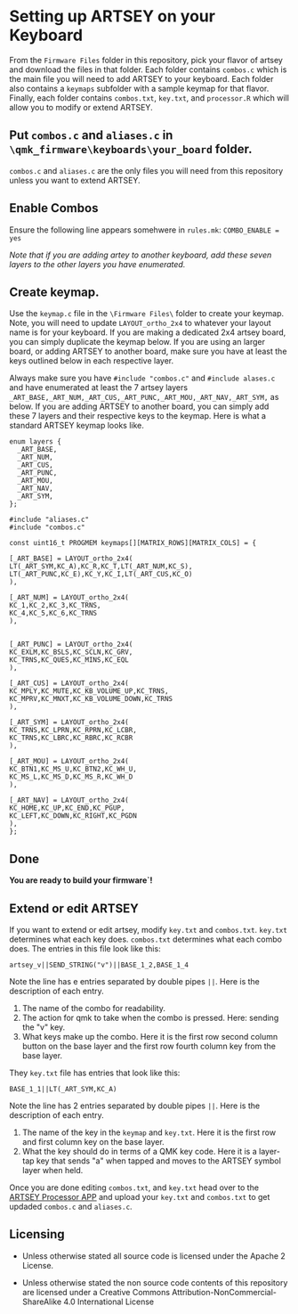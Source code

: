 # Setting up ARTSEY on your Keyboard

From the `Firmware Files` folder in this repository, pick your flavor of artsey and download the files in that folder. Each folder contains `combos.c` which is the main file you will need to add ARTSEY to your keyboard. Each folder also contains a `keymaps` subfolder with a sample keymap for that flavor. Finally, each folder contains `combos.txt`, `key.txt`, and `processor.R` which will allow you to modify or extend ARTSEY.

## Put `combos.c` and `aliases.c` in `\qmk_firmware\keyboards\your_board` folder.

`combos.c` and `aliases.c` are the only files you will need from this repository unless you want to extend ARTSEY. 

## Enable Combos

Ensure the following line appears somehwere in `rules.mk`:
`COMBO_ENABLE = yes`


*Note that if you are adding artey to another keyboard, add these seven layers to the other layers you have enumerated.*

## Create keymap. 

Use the `keymap.c` file in the `\Firmware Files\` folder to create your keymap. Note, you will need to update `LAYOUT_ortho_2x4` to whatever your layout name is for your keyboard. If you are making a dedicated 2x4 artsey board, you can simply duplicate the keymap below. If you are using an larger board, or adding ARTSEY to another board, make sure you have at least the keys outlined below in each respective layer. 

Always make sure you have `#include "combos.c"` and `#include alases.c` and have enumerated at least the 7 artsey layers  `_ART_BASE,_ART_NUM,_ART_CUS,_ART_PUNC,_ART_MOU,_ART_NAV,_ART_SYM,` as below. If you are adding ARTSEY to another board, you can simply add these 7 layers and their respective keys to the keymap. Here is what a standard ARTSEY keymap looks like. 


```
enum layers {
  _ART_BASE,
  _ART_NUM,
  _ART_CUS,
  _ART_PUNC,
  _ART_MOU,
  _ART_NAV,
  _ART_SYM,
};

#include "aliases.c"
#include "combos.c"

const uint16_t PROGMEM keymaps[][MATRIX_ROWS][MATRIX_COLS] = {

[_ART_BASE] = LAYOUT_ortho_2x4(
LT(_ART_SYM,KC_A),KC_R,KC_T,LT(_ART_NUM,KC_S),
LT(_ART_PUNC,KC_E),KC_Y,KC_I,LT(_ART_CUS,KC_O)
),

[_ART_NUM] = LAYOUT_ortho_2x4(
KC_1,KC_2,KC_3,KC_TRNS,
KC_4,KC_5,KC_6,KC_TRNS
),


[_ART_PUNC] = LAYOUT_ortho_2x4(
KC_EXLM,KC_BSLS,KC_SCLN,KC_GRV,
KC_TRNS,KC_QUES,KC_MINS,KC_EQL
),

[_ART_CUS] = LAYOUT_ortho_2x4(
KC_MPLY,KC_MUTE,KC_KB_VOLUME_UP,KC_TRNS,
KC_MPRV,KC_MNXT,KC_KB_VOLUME_DOWN,KC_TRNS
),

[_ART_SYM] = LAYOUT_ortho_2x4(
KC_TRNS,KC_LPRN,KC_RPRN,KC_LCBR,
KC_TRNS,KC_LBRC,KC_RBRC,KC_RCBR
),

[_ART_MOU] = LAYOUT_ortho_2x4(
KC_BTN1,KC_MS_U,KC_BTN2,KC_WH_U,
KC_MS_L,KC_MS_D,KC_MS_R,KC_WH_D
),

[_ART_NAV] = LAYOUT_ortho_2x4(
KC_HOME,KC_UP,KC_END,KC_PGUP,
KC_LEFT,KC_DOWN,KC_RIGHT,KC_PGDN
),
};
```

## Done

**You are ready to build your firmware`!**

## Extend or edit ARTSEY

If you want to extend or edit artsey, modify `key.txt` and `combos.txt`. `key.txt` determines what each key does. `combos.txt` determines what each combo does. The entries in this file look like this: 

`artsey_v||SEND_STRING("v")||BASE_1_2,BASE_1_4`

Note the line has e entries separated by double pipes `||`. Here is the description of each entry. 

1. The name of the combo for readability.
2. The action for qmk to take when the combo is pressed. Here: sending the "v" key.
3. What keys make up the combo. Here it is the first row second column button on the base layer and the first row fourth column key from the base layer. 

They `key.txt` file has entries that look like this:

`BASE_1_1||LT(_ART_SYM,KC_A)`

Note the line has 2 entries separated by double pipes `||`. Here is the description of each entry. 

1. The name of the key in the `keymap` and `key.txt`. Here it is the first row and first column key on the base layer. 
2. What the key should do in terms of a QMK key code. Here it is a layer-tap key that sends "a" when tapped and moves to the ARTSEY symbol layer when held. 

Once you are done editing `combos.txt`, and `key.txt` head over to the [ARTSEY Processor APP](https://40percent.shinyapps.io/ARTSEY_Processor/) and upload your `key.txt` and `combos.txt` to get updaded `combos.c` and `aliases.c`.

## Licensing

- Unless otherwise stated all source code is licensed under the Apache 2 License.

- Unless otherwise stated the non source code contents of this repository are licensed under a Creative Commons Attribution-NonCommercial-ShareAlike 4.0 International License

